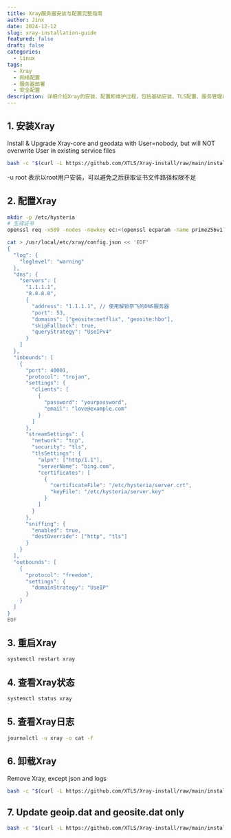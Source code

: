 ```yaml
---
title: Xray服务器安装与配置完整指南
author: Jinx
date: 2024-12-12
slug: xray-installation-guide
featured: false
draft: false
categories:
  - linux
tags:
  - Xray
  - 网络配置
  - 服务器部署
  - 安全配置
description: 详细介绍Xray的安装、配置和维护过程，包括基础安装、TLS配置、服务管理以及常用运维命令，帮助你快速搭建和管理Xray服务
---
```


<!-- more -->

## 1. 安装Xray

Install & Upgrade Xray-core and geodata with User=nobody, but will NOT overwrite User in existing service files

```sh
bash -c "$(curl -L https://github.com/XTLS/Xray-install/raw/main/install-release.sh)" @ install -u root
```

-u root 表示以root用户安装，可以避免之后获取证书文件路径权限不足

## 2. 配置Xray

```sh
mkdir -p /etc/hysteria
# 生成证书
openssl req -x509 -nodes -newkey ec:<(openssl ecparam -name prime256v1) -keyout /etc/hysteria/server.key -out /etc/hysteria/server.crt -subj "/CN=bing.com" -days 36500 && chown hysteria /etc/hysteria/server.key && chown hysteria /etc/hysteria/server.crt

```

```sh
cat > /usr/local/etc/xray/config.json << 'EOF'
{
  "log": {
    "loglevel": "warning"
  },
  "dns": {
    "servers": [
      "1.1.1.1",
      "8.8.8.8",
      {
        "address": "1.1.1.1", // 使用解锁奈飞的DNS服务器
        "port": 53,
        "domains": ["geosite:netflix", "geosite:hbo"],
        "skipFallback": true,
        "queryStrategy": "UseIPv4"
      }
    ]
  },
  "inbounds": [
    {
      "port": 40001,
      "protocol": "trojan",
      "settings": {
        "clients": [
          {
            "password": "yourpassword",
            "email": "love@example.com"
          }
        ]
      },
      "streamSettings": {
        "network": "tcp",
        "security": "tls",
        "tlsSettings": {
          "alpn": ["http/1.1"],
          "serverName": "bing.com",
          "certificates": [
            {
              "certificateFile": "/etc/hysteria/server.crt",
              "keyFile": "/etc/hysteria/server.key"
            }
          ]
        }
      },
      "sniffing": {
        "enabled": true,
        "destOverride": ["http", "tls"]
      }
    }
  ],
  "outbounds": [
    {
      "protocol": "freedom",
      "settings": {
        "domainStrategy": "UseIP"
      }
    }
  ]
}
EOF
```

## 3. 重启Xray

```sh
systemctl restart xray
```

## 4. 查看Xray状态

```sh
systemctl status xray
```

## 5. 查看Xray日志

```sh
journalctl -u xray -o cat -f
```

## 6. 卸载Xray

Remove Xray, except json and logs

```sh
bash -c "$(curl -L https://github.com/XTLS/Xray-install/raw/main/install-release.sh)" @ remove
```

## 7. Update geoip.dat and geosite.dat only

```sh
bash -c "$(curl -L https://github.com/XTLS/Xray-install/raw/main/install-release.sh)" @ install-geodata
```
